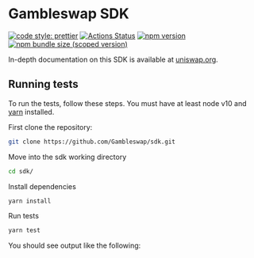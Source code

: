 # Gambleswap SDK

[![code style: prettier](https://img.shields.io/badge/code_style-prettier-ff69b4.svg?style=flat-square)](https://github.com/prettier/prettier)
[![Actions Status](https://github.com/Gambleswap/sdk/workflows/CI/badge.svg)](https://github.com/Gambleswap/sdk)
[![npm version](https://img.shields.io/npm/v/@gambleswap/sdk/latest.svg)](https://www.npmjs.com/package/@gambleswap/sdk/v/latest)
[![npm bundle size (scoped version)](https://img.shields.io/bundlephobia/minzip/@uniswap/sdk/latest.svg)](https://bundlephobia.com/result?p=@gambleswap/sdk@latest)

In-depth documentation on this SDK is available at [uniswap.org](https://uniswap.org/docs/v2/SDK/getting-started/).

## Running tests

To run the tests, follow these steps. You must have at least node v10 and [yarn](https://yarnpkg.com/) installed.

First clone the repository:

```sh
git clone https://github.com/Gambleswap/sdk.git
```

Move into the sdk working directory

```sh
cd sdk/
```

Install dependencies

```sh
yarn install
```

Run tests

```sh
yarn test
```

You should see output like the following:
